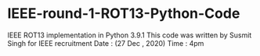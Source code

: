 # IEEE-round-1-ROT13-Python-Code
IEEE ROT13 implementation in Python 3.9.1
This code was written by Susmit Singh for IEEE recruitment
Date : (27 Dec , 2020)
Time : 4pm
